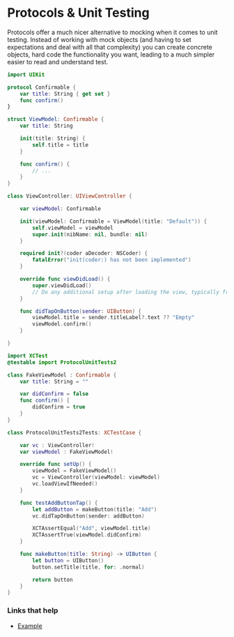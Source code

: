 # Protocols & Unit Testing

Protocols offer a much nicer alternative to mocking when it comes to unit testing. Instead of working with mock objects (and having to set expectations and deal with all that complexity) you can create concrete objects, hard code the functionality you want, leading to a much simpler easier to read and understand test.

```swift
import UIKit

protocol Confirmable {
    var title: String { get set }
    func confirm()
}

struct ViewModel: Confirmable {
    var title: String

    init(title: String) {
        self.title = title
    }

    func confirm() {
        // ...
    }
}

class ViewController: UIViewController {

    var viewModel: Confirmable

    init(viewModel: Confirmable = ViewModel(title: "Default")) {
        self.viewModel = viewModel
        super.init(nibName: nil, bundle: nil)
    }

    required init?(coder aDecoder: NSCoder) {
        fatalError("init(coder:) has not been implemented")
    }

    override func viewDidLoad() {
        super.viewDidLoad()
        // Do any additional setup after loading the view, typically from a nib.
    }

    func didTapOnButton(sender: UIButton) {
        viewModel.title = sender.titleLabel?.text ?? "Empty"
        viewModel.confirm()
    }

}
```

```swift
import XCTest
@testable import ProtocolUnitTests2

class FakeViewModel : Confirmable {
    var title: String = ""

    var didConfirm = false
    func confirm() {
        didConfirm = true
    }
}

class ProtocolUnitTests2Tests: XCTestCase {

    var vc : ViewController!
    var viewModel : FakeViewModel!

    override func setUp() {
        viewModel = FakeViewModel()
        vc = ViewController(viewModel: viewModel)
        vc.loadViewIfNeeded()
    }

    func testAddButtonTap() {
        let addButton = makeButton(title: "Add")
        vc.didTapOnButton(sender: addButton)

        XCTAssertEqual("Add", viewModel.title)
        XCTAssertTrue(viewModel.didConfirm)
    }

    func makeButton(title: String) -> UIButton {
        let button = UIButton()
        button.setTitle(title, for: .normal)

        return button
    }
}
```

### Links that help

* [Example](https://riptutorial.com/swift/example/8271/leveraging-protocol-oriented-programming-for-unit-testing)